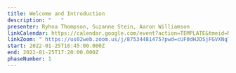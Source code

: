 ```yaml
---
title: Welcome and Introduction
description: "   "
presenter: Ryhna Thompson, Suzanne Stein, Aaron Williamson
linkCalendar: https://calendar.google.com/event?action=TEMPLATE&tmeid=MDM3Zjg0NzlraHNwdDcwYmswc211MGE5ODUgbGVzeWFAZW52aXNpb25tYW5hZ2VtZW50LmNvbQ&tmsrc=lesya%40envisionmanagement.com
linkZoom: " https://us02web.zoom.us/j/87534481475?pwd=cUF0dHJDSjFGVXNqTnNiNm9HSC9NUT09"
start: 2022-01-25T16:45:00.000Z
end: 2022-01-25T17:20:00.000Z
phaseNumber: 1
---
```

